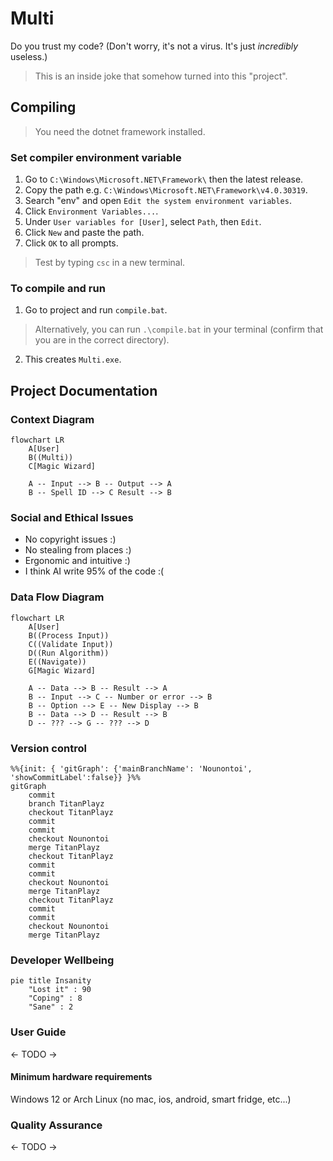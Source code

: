 # Multi
Do you trust my code? (Don't worry, it's not a virus. It's just *incredibly* useless.)

> This is an inside joke that somehow turned into this "project".

## Compiling 

> You need the dotnet framework installed.

### Set compiler environment variable
1. Go to `C:\Windows\Microsoft.NET\Framework\` then the latest release.
2. Copy the path e.g. `C:\Windows\Microsoft.NET\Framework\v4.0.30319`.
3. Search "env" and open `Edit the system environment variables`.
4. Click `Environment Variables...`.
5. Under `User variables for [User]`, select `Path`, then `Edit`.
6. Click `New` and paste the path.
7. Click `OK` to all prompts.

> Test by typing `csc` in a new terminal.

### To compile and run
1. Go to project and run `compile.bat`.
> Alternatively, you can run `.\compile.bat` in your terminal (confirm that you are in the correct directory).
2. This creates `Multi.exe`.


## Project Documentation

### Context Diagram
```mermaid
flowchart LR
    A[User]
    B((Multi))
    C[Magic Wizard]

    A -- Input --> B -- Output --> A
    B -- Spell ID --> C Result --> B
```

### Social and Ethical Issues
- No copyright issues :)
- No stealing from places :)
- Ergonomic and intuitive :)
- I think AI write 95% of the code :(

### Data Flow Diagram
```mermaid
flowchart LR
    A[User]
    B((Process Input))
    C((Validate Input))
    D((Run Algorithm))
    E((Navigate))
    G[Magic Wizard]

    A -- Data --> B -- Result --> A
    B -- Input --> C -- Number or error --> B
    B -- Option --> E -- New Display --> B
    B -- Data --> D -- Result --> B
    D -- ??? --> G -- ??? --> D
```

### Version control
```mermaid
%%{init: { 'gitGraph': {'mainBranchName': 'Nounontoi', 'showCommitLabel':false}} }%%
gitGraph
    commit
    branch TitanPlayz
    checkout TitanPlayz
    commit
    commit
    checkout Nounontoi
    merge TitanPlayz
    checkout TitanPlayz
    commit
    commit
    checkout Nounontoi
    merge TitanPlayz
    checkout TitanPlayz
    commit
    commit
    checkout Nounontoi
    merge TitanPlayz
```

### Developer Wellbeing
```mermaid
pie title Insanity
    "Lost it" : 90
    "Coping" : 8
    "Sane" : 2
```

### User Guide
<- TODO ->

#### Minimum hardware requirements
Windows 12 or Arch Linux (no mac, ios, android, smart fridge, etc...)

### Quality Assurance
<- TODO ->